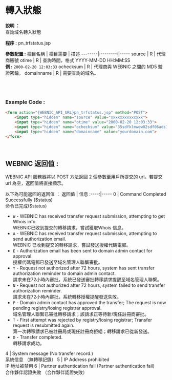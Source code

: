 # 轉入狀態

**說明 ：** <br>
查詢域名轉入狀態

**程序 :** pn_trfstatus.jsp

**參數配置 :**
欄目名稱 | 欄目需要 | 描述
--------|:--------:|-----
source | R | 代理商賬號
otime | R | 查詢時間，格式 YYYY-MM-DD HH:MM:SS <br> **例 :** `2000-02-20 12:03:33`
ochecksum | R | 代理商與 WEBNIC 之間的 MD5 驗證密鑰。
domainname | R | 需要查詢的域名。

<br><br>

### Example Code :

```HTML
<form action="{WEBNIC_API_URL}pn_trfstatus.jsp" method="POST"> 
    <input type="hidden" name="source" value="xxxxxxxxxxxxxx"> 
    <input type="hidden" name="otime" value="2000-02-20 12:03:33"> 
    <input type="hidden" name="ochecksum" value="35sdfklmwew02sdf06ads1asd3"> 
    <input type="hidden" name="domainname" value="yourdomain.com">
</form>
```

<br>

WEBNIC 返回值 :
-----
WEBNIC API 服務器將以 POST 方法返回 2 個參數至用戶所提交的 url。若提交 url 為空，返回值將直接顯示。

以下為可能返回的返回值 ：
返回值 | 信息
:----:|-----
0 | Command Completed Successfully (\$status) <br> 命令已完成(\$status)<ul><li>`W` - WEBNIC has received transfer request submission, attempting to get Whois info. <br> WEBNIC已收到提交的轉移請求，嘗試獲取Whois 信息。 </li><li>`A` - WEBNIC has received transfer request submission, attempting to send authorization email. <br>WEBNIC 已收到提交的轉移請求，嘗試發送授權代碼電郵。 </li><li>`E` - Authorization email has been sent to domain admin contact for approval. <br>授權代碼電郵已發送至域名管理人聯繫審批。 </li><li>`Y` - Request not authorized after 72 hours, system has sent transfer authorization reminder to domain admin contact. <br>請求未在72小時內審批，系統已發送審批轉移請求提醒至域名管理人聯繫。 </li><li>`N` - Request not authorized after 72 hours, system failed to send transfer authorization reminder. <br>請求未在72小時內審批，系統轉移授權提醒發送失敗。 </li><li>`P` - Domain admin contact has approved the transfer; The request is now pending registry/losing registrar approval. <br>域名管理人聯繫已審批轉移請求；該請求正等待新/現任註冊商審批。 </li><li>`T` - First attempt was rejected by registry/losing registrar; Transfer request is resubmitted again. <br>第一次轉移請求已被註冊局或現任註冊商拒絕；轉移請求已從新發送。 </li><li>`D` - Transfer completed. <br>轉移請求成功。 </li></ul>
4 | System message (No transfer record.) <br> 系統信息 （無轉移記錄）
5 | IP Address prohibited <br> IP 地址被禁用
6 | Partner authentication fail (Partner authentication fail) <br> 合作夥伴認證失敗 （合作夥伴認證失敗）